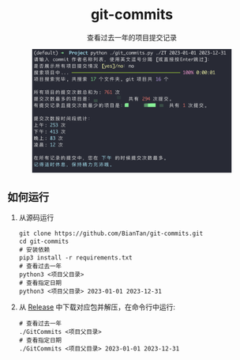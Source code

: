 <div align="center">
    <h1>git-commits</h1>
    <p>查看过去一年的项目提交记录<br/><p/>
    <img src="./assets/1.png" width="80%" />
</div>


## 如何运行

1. 从源码运行

   ```shell
   git clone https://github.com/BianTan/git-commits.git
   cd git-commits
   # 安装依赖
   pip3 install -r requirements.txt
   # 查看过去一年
   python3 <项目父目录>
   # 查看指定日期
   python3 <项目父目录> 2023-01-01 2023-12-31
   ```

2. 从 [Release](https://github.com/BianTan/git-commits/releases/latest) 中下载对应包并解压，在命令行中运行:

   ```shell
   # 查看过去一年
   ./GitCommits <项目父目录>
   # 查看指定日期
   ./GitCommits <项目父目录> 2023-01-01 2023-12-31
   ```
